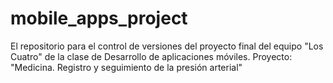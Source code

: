 # mobile_apps_project
El repositorio para el control de versiones del proyecto final del equipo "Los Cuatro" de la clase de Desarrollo de aplicaciones móviles. Proyecto: "Medicina. Registro y seguimiento de la presión arterial"
